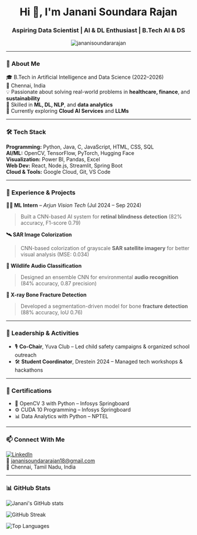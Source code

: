 <h1 align="center">Hi 👋, I'm Janani Soundara Rajan</h1>
<h3 align="center">Aspiring Data Scientist | AI & DL Enthusiast | B.Tech AI & DS</h3>

<p align="center">
  <img src="https://komarev.com/ghpvc/?username=jananisoundararajan&label=Profile%20views&color=0e75b6&style=flat" alt="jananisoundararajan" />
</p>

---

### 🧠 About Me

🎓 B.Tech in Artificial Intelligence and Data Science (2022–2026)  
📍 Chennai, India  
💡 Passionate about solving real-world problems in **healthcare, finance**, and **sustainability**  
🧪 Skilled in **ML, DL, NLP**, and **data analytics**  
🌱 Currently exploring **Cloud AI Services** and **LLMs**

---

### 🛠️ Tech Stack

**Programming:** Python, Java, C, JavaScript, HTML, CSS, SQL  
**AI/ML:** OpenCV, TensorFlow, PyTorch, Hugging Face  
**Visualization:** Power BI, Pandas, Excel  
**Web Dev:** React, Node.js, Streamlit, Spring Boot  
**Cloud & Tools:** Google Cloud, Git, VS Code

---

### 💼 Experience & Projects

**👩‍💻 ML Intern** – *Arjun Vision Tech* (Jul 2024 – Sep 2024)  
> Built a CNN-based AI system for **retinal blindness detection** (82% accuracy, F1-score 0.79)

**🛰️ SAR Image Colorization**  
> CNN-based colorization of grayscale **SAR satellite imagery** for better visual analysis (MSE: 0.034)

**🦉 Wildlife Audio Classification**  
> Designed an ensemble CNN for environmental **audio recognition** (84% accuracy, 0.87 precision)

**🦴 X-ray Bone Fracture Detection**  
> Developed a segmentation-driven model for bone **fracture detection** (88% accuracy, IoU 0.76)

---

### 🌟 Leadership & Activities

- 🎙️ **Co-Chair**, Yuva Club – Led child safety campaigns & organized school outreach  
- 🛠️ **Student Coordinator**, Drestein 2024 – Managed tech workshops & hackathons  

---

### 📜 Certifications

- 🧠 OpenCV 3 with Python – Infosys Springboard  
- ⚙️ CUDA 10 Programming – Infosys Springboard  
- 📊 Data Analytics with Python – NPTEL

---

### 📫 Connect With Me

[![LinkedIn](https://img.shields.io/badge/LinkedIn-blue?style=flat&logo=linkedin&labelColor=blue)](https://www.linkedin.com/in/jananisoundararajan)  
📧 jananisoundararajan18@gmail.com  
📍 Chennai, Tamil Nadu, India

---

### 📊 GitHub Stats

<p align="left">
  <img src="https://github-readme-stats.vercel.app/api?username=jananisoundararajan&show_icons=true&theme=radical" alt="Janani's GitHub stats"/>
</p>

<p align="left">
  <img src="https://github-readme-streak-stats.herokuapp.com/?user=jananisoundararajan&theme=radical" alt="GitHub Streak"/>
</p>

<p align="left">
  <img src="https://github-readme-stats.vercel.app/api/top-langs/?username=jananisoundararajan&layout=compact&theme=radical" alt="Top Languages"/>
</p>
